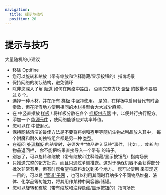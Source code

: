 ```yaml
---
navigation:
  title: 提示与技巧
  position: 20
---
```


# 提示与技巧

大量随机的小建议

* 移除 Optifine
* 您可以旋转和缩放（带有缩放和注释隐藏/显示按钮的）指南场景
* 保持网络的树状结构，避免循环
* 除非您深入了解 [频道](ae2-mechanics/channels.md) 如何在网络中路由， 否则完整方块 [设备](ae2-mechanics/devices.md) 的数量不要超过 8 个。
* 选择一种木材，并在所有 [样板](items-blocks-machines/patterns.md) 中坚持使用。
  是的，在样板中启用替代有时会奏效，但在所有地方使用相同的木材类型会大大减少麻烦。
* 在 <ItemLink id="pattern_access_terminal" /> 中竖直摆放 [样板](items-blocks-machines/patterns.md) /
  将样板分散在各个 [样板供应器](items-blocks-machines/pattern_provider.md) 中，以便并行执行配方。
* 添加一个 [能源元件](items-blocks-machines/energy_cells.md) ，使网络能够应对功率峰值。
* 您可以在 <ItemLink id="condenser" /> 中使用水。
* 保持网络清洁的最佳方法是不要将将剑和盔甲等随机生物战利品放入其中，
  每个附魔和耐久的独特组合都是另一种 [类型](ae2-mechanics/bytes-and-types.md)。
* 在返回 [处理样板](items-blocks-machines/patterns.md) 的结果时，必须发生“物品进入系统”事件，
  比如 <ItemLink id="import_bus" />，<ItemLink id="interface" />，或者 <ItemLink id="pattern_provider" /> 的物品返回栏，
  你不能把结果直接导入一个带有 <ItemLink id="storage_bus" /> 的箱子。
* 别忘了，可以旋转和缩放（带有缩放和注释隐藏/显示按钮的）指南场景
* <ItemLink id="pattern_provider" /> 只推送完整的配方批次，而且只通过单侧推送。这对于确保机器不会获得部分批次非常有用，但有时您希望将原料发送到多个地方。
  您可以使用 <ItemLink id="interface" /> 来实现这一目的，可以是 [“管道”子网](example-setups/pipe-subnet.md) ，也可以利用其同时容纳多个不同物品堆叠、液体、化学品等的能力，将其用作某种中间容器/储罐。
* 您可以旋转和缩放（带有缩放和注释隐藏/显示按钮的）指南场景